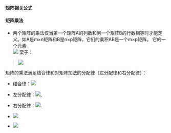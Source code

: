 #### 矩阵相关公式
#### 矩阵乘法
* 两个矩阵的乘法仅当第一个矩阵A的列数和另一个矩阵B的行数相等时才能定义。如A是m×n矩阵和B是n×p矩阵，它们的乘积AB是一个m×p矩阵。  它的一个元素  
<img src="http://latex.codecogs.com/gif.latex?[\mathbf{AB}]_{i,j} = A_{i,1}B_{1,j} + A_{i,2}B_{2,j} + \cdots + A_{i,n}B_{n,j} = \sum_{r=1}^n A_{i,r}B_{r,j}"/></a> 
栗子：
><img src="http://latex.codecogs.com/gif.latex?\begin{bmatrix}1&0&2\\-1&3&1\\\end{bmatrix}\times\begin{bmatrix}3&1\\2&1\\1&0\end{bmatrix}=\begin{bmatrix}(1\times3+0\times2+2\times1)&(1\times1+0\times1+2\times0)\\(-1\times3+3\times2+1\times1)&(-1\times1+3\times1+1\times0)\\\end{bmatrix}=\begin{bmatrix}5&1\\4&2\\\end{bmatrix}"/></a>

矩阵的乘法满足结合律和对矩阵加法的分配律（左分配律和右分配律）：  

* 结合律：<img src="http://latex.codecogs.com/gif.latex?(AB)C {\displaystyle =} A(BC)"/></a>
* 左分配律：<img src="http://latex.codecogs.com/gif.latex?(A + B)C {\displaystyle =} AC + BC"/></a>,
* 右分配律：<img src="http://latex.codecogs.com/gif.latex?C(A + B) {\displaystyle =} CA + CB"/></a>.

* <img src="http://latex.codecogs.com/gif.latex?c(AB) {\displaystyle =}  (cA)B {\displaystyle =} A(cB)"/></a>
* <img src="http://latex.codecogs.com/gif.latex?(AB)^T{\displaystyle =}B^TA^T"/></a> 